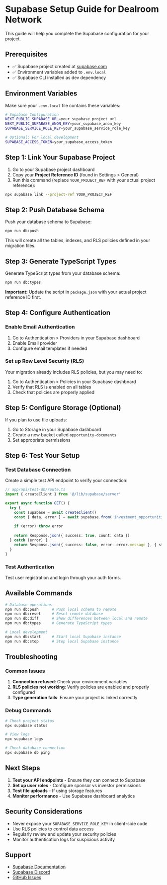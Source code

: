 # Supabase Setup Guide for Dealroom Network

This guide will help you complete the Supabase configuration for your project.

## Prerequisites

- ✅ Supabase project created at [supabase.com](https://supabase.com)
- ✅ Environment variables added to `.env.local`
- ✅ Supabase CLI installed as dev dependency

## Environment Variables

Make sure your `.env.local` file contains these variables:

```bash
# Supabase Configuration
NEXT_PUBLIC_SUPABASE_URL=your_supabase_project_url
NEXT_PUBLIC_SUPABASE_ANON_KEY=your_supabase_anon_key
SUPABASE_SERVICE_ROLE_KEY=your_supabase_service_role_key

# Optional: For local development
SUPABASE_ACCESS_TOKEN=your_supabase_access_token
```

## Step 1: Link Your Supabase Project

1. Go to your Supabase project dashboard
2. Copy your **Project Reference ID** (found in Settings > General)
3. Run this command (replace `YOUR_PROJECT_REF` with your actual project reference):

```bash
npx supabase link --project-ref YOUR_PROJECT_REF
```

## Step 2: Push Database Schema

Push your database schema to Supabase:

```bash
npm run db:push
```

This will create all the tables, indexes, and RLS policies defined in your migration files.

## Step 3: Generate TypeScript Types

Generate TypeScript types from your database schema:

```bash
npm run db:types
```

**Important:** Update the script in `package.json` with your actual project reference ID first.

## Step 4: Configure Authentication

### Enable Email Authentication

1. Go to Authentication > Providers in your Supabase dashboard
2. Enable Email provider
3. Configure email templates if needed

### Set up Row Level Security (RLS)

Your migration already includes RLS policies, but you may need to:

1. Go to Authentication > Policies in your Supabase dashboard
2. Verify that RLS is enabled on all tables
3. Check that policies are properly applied

## Step 5: Configure Storage (Optional)

If you plan to use file uploads:

1. Go to Storage in your Supabase dashboard
2. Create a new bucket called `opportunity-documents`
3. Set appropriate permissions

## Step 6: Test Your Setup

### Test Database Connection

Create a simple test API endpoint to verify your connection:

```typescript
// app/api/test-db/route.ts
import { createClient } from '@/lib/supabase/server'

export async function GET() {
  try {
    const supabase = await createClient()
    const { data, error } = await supabase.from('investment_opportunities').select('count')
    
    if (error) throw error
    
    return Response.json({ success: true, count: data })
  } catch (error) {
    return Response.json({ success: false, error: error.message }, { status: 500 })
  }
}
```

### Test Authentication

Test user registration and login through your auth forms.

## Available Commands

```bash
# Database operations
npm run db:push      # Push local schema to remote
npm run db:reset     # Reset remote database
npm run db:diff      # Show differences between local and remote
npm run db:types     # Generate TypeScript types

# Local development
npm run db:start     # Start local Supabase instance
npm run db:stop      # Stop local Supabase instance
```

## Troubleshooting

### Common Issues

1. **Connection refused**: Check your environment variables
2. **RLS policies not working**: Verify policies are enabled and properly configured
3. **Type generation fails**: Ensure your project is linked correctly

### Debug Commands

```bash
# Check project status
npx supabase status

# View logs
npx supabase logs

# Check database connection
npx supabase db ping
```

## Next Steps

1. **Test your API endpoints** - Ensure they can connect to Supabase
2. **Set up user roles** - Configure sponsor vs investor permissions
3. **Test file uploads** - If using storage features
4. **Monitor performance** - Use Supabase dashboard analytics

## Security Considerations

- Never expose your `SUPABASE_SERVICE_ROLE_KEY` in client-side code
- Use RLS policies to control data access
- Regularly review and update your security policies
- Monitor authentication logs for suspicious activity

## Support

- [Supabase Documentation](https://supabase.com/docs)
- [Supabase Discord](https://discord.supabase.com)
- [GitHub Issues](https://github.com/supabase/supabase/issues)
